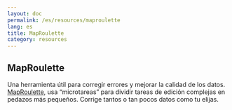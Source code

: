 ```yaml
---
layout: doc
permalink: /es/resources/maproulette 
lang: es
title: MapRoulette
category: resources
---
```


## MapRoulette

Una herramienta útil para corregir errores y mejorar la calidad de los datos.  [MapRoulette](http://maproulette.org/), usa “microtareas” para dividir tareas de edición complejas en pedazos más pequeños. Corrige tantos o tan pocos datos como tu elijas. 
